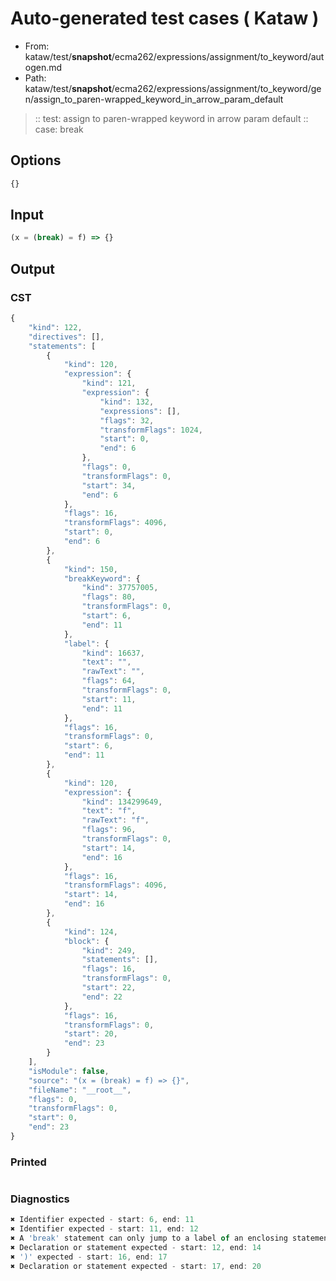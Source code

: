 # Auto-generated test cases ( Kataw )
- From: kataw/test/__snapshot__/ecma262/expressions/assignment/to_keyword/autogen.md
- Path: kataw/test/__snapshot__/ecma262/expressions/assignment/to_keyword/gen/assign_to_paren-wrapped_keyword_in_arrow_param_default
> :: test: assign to paren-wrapped keyword in arrow param default
> :: case: break
## Options

`````js
{}
`````
## Input

`````js
(x = (break) = f) => {}
`````
## Output

### CST

```javascript
{
    "kind": 122,
    "directives": [],
    "statements": [
        {
            "kind": 120,
            "expression": {
                "kind": 121,
                "expression": {
                    "kind": 132,
                    "expressions": [],
                    "flags": 32,
                    "transformFlags": 1024,
                    "start": 0,
                    "end": 6
                },
                "flags": 0,
                "transformFlags": 0,
                "start": 34,
                "end": 6
            },
            "flags": 16,
            "transformFlags": 4096,
            "start": 0,
            "end": 6
        },
        {
            "kind": 150,
            "breakKeyword": {
                "kind": 37757005,
                "flags": 80,
                "transformFlags": 0,
                "start": 6,
                "end": 11
            },
            "label": {
                "kind": 16637,
                "text": "",
                "rawText": "",
                "flags": 64,
                "transformFlags": 0,
                "start": 11,
                "end": 11
            },
            "flags": 16,
            "transformFlags": 0,
            "start": 6,
            "end": 11
        },
        {
            "kind": 120,
            "expression": {
                "kind": 134299649,
                "text": "f",
                "rawText": "f",
                "flags": 96,
                "transformFlags": 0,
                "start": 14,
                "end": 16
            },
            "flags": 16,
            "transformFlags": 4096,
            "start": 14,
            "end": 16
        },
        {
            "kind": 124,
            "block": {
                "kind": 249,
                "statements": [],
                "flags": 16,
                "transformFlags": 0,
                "start": 22,
                "end": 22
            },
            "flags": 16,
            "transformFlags": 0,
            "start": 20,
            "end": 23
        }
    ],
    "isModule": false,
    "source": "(x = (break) = f) => {}",
    "fileName": "__root__",
    "flags": 0,
    "transformFlags": 0,
    "start": 0,
    "end": 23
}
```

### Printed

```javascript

```

### Diagnostics

```javascript
✖ Identifier expected - start: 6, end: 11
✖ Identifier expected - start: 11, end: 12
✖ A 'break' statement can only jump to a label of an enclosing statement - start: 11, end: 12
✖ Declaration or statement expected - start: 12, end: 14
✖ ')' expected - start: 16, end: 17
✖ Declaration or statement expected - start: 17, end: 20

```

